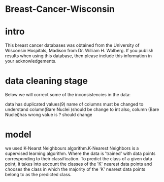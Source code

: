 # Breast-Cancer-Wisconsin
# intro
This breast cancer databases was obtained from the University of Wisconsin Hospitals, Madison from Dr. William H. Wolberg. If you publish results when using this database, then please include this information in your acknowledgements.
# data cleaning stage 
Below we will correct some of the inconsistencies in the data:

data has duplicated values(9)
name of columns must be changed to understand
column(Bare Nuclei )should be change to int
also, column (Bare Nuclei)has wrong value is ? should change
# model 
we used K-Nearst Neighbours algorithm.K-Nearest Neighbors is a supervised learning algorithm. Where the data is 'trained' with data points corresponding to their classification. To predict the class of a given data point, it takes into account the classes of the 'K' nearest data points and chooses the class in which the majority of the 'K' nearest data points belong to as the predicted class.
